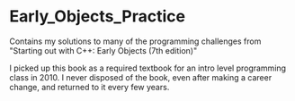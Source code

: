 # Early_Objects_Practice
Contains my solutions to many of the programming challenges from "Starting out with C++: Early Objects (7th edition)"

I picked up this book as a required textbook for an intro level programming class in 2010. I never disposed of the book, even after making a career change, and returned to it every few years. 
